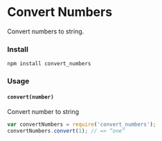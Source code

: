 # Convert Numbers
Convert numbers to string.


### Install
`npm install convert_numbers`


### Usage

#### `convert(number)`
Convert number to string
```js
var convertNumbers = require('convert_numbers');
convertNumbers.convert(1); // => “one”
```
